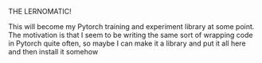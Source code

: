 THE LERNOMATIC!

This will become my Pytorch training and experiment library at some point. The motivation is that I seem to be writing the same sort of wrapping code in Pytorch quite often, so maybe I can make it a library and put it all here and then install it somehow
